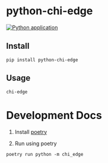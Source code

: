 # python-chi-edge

[![Python application](https://github.com/ChameleonCloud/python-chi-edge/actions/workflows/python-app.yml/badge.svg)](https://github.com/ChameleonCloud/python-chi-edge/actions/workflows/python-app.yml)

## Install

```
pip install python-chi-edge
```

## Usage

```
chi-edge
```

# Development Docs

1. Install [poetry](https://python-poetry.org/docs/)

2. Run using poetry
```
poetry run python -m chi_edge
```
